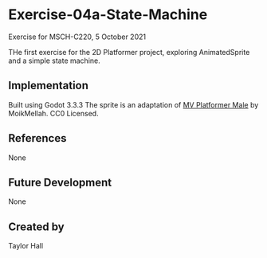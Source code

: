
# Exercise-04a-State-Machine
Exercise for MSCH-C220, 5 October 2021

THe first exercise for the 2D Platformer project, exploring AnimatedSprite and a simple state machine.

## Implementation
Built using Godot 3.3.3
The sprite is an adaptation of [MV Platformer Male](https://opengameart.org/content/mv-platformer-male-32x64) by MoikMellah. CC0 Licensed.

## References
None

## Future Development
None

## Created by 
Taylor Hall
